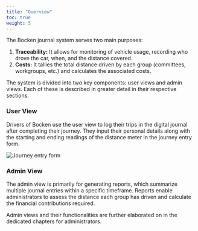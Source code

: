 ```yaml
---
title: "Overview"
toc: true
weight: 5
---
```


The Bocken journal system serves two main purposes:

1. **Traceability:** It allows for monitoring of vehicle usage, recording who drove the car, when, and the distance covered.
2. **Costs:** It tallies the total distance driven by each group (committees, workgroups, etc.) and calculates the associated costs.

The system is divided into two key components: user views and admin views. Each of these is described in greater detail in their respective sections.

### User View

Drivers of Bocken use the user view to log their trips in the digital journal after completing their journey. They input their personal details along with the starting and ending readings of the distance meter in the journey entry form.

![Journey entry form](/images/bocken/add-entry-form.png)

### Admin View

The admin view is primarily for generating reports, which summarize multiple journal entries within a specific timeframe. Reports enable administrators to assess the distance each group has driven and calculate the financial contributions required.

Admin views and their functionalities are further elaborated on in the dedicated chapters for administrators.

